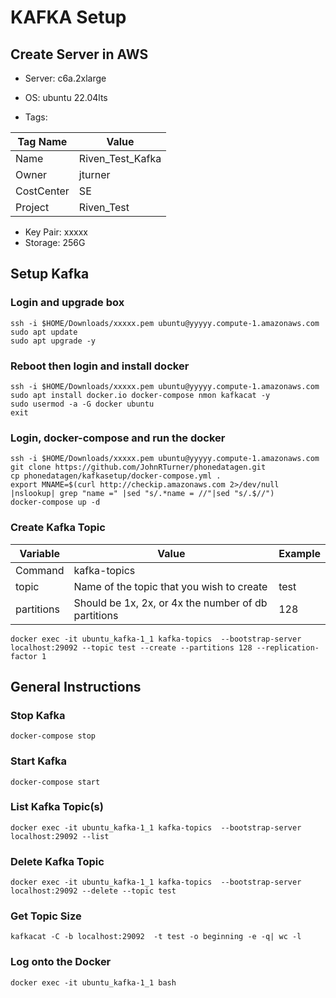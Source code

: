 # KAFKA Setup

## Create Server in AWS
- Server: c6a.2xlarge
- OS: ubuntu 22.04lts

- Tags:

| Tag Name   | Value            |
|------------|------------------|
| Name       | Riven_Test_Kafka |
| Owner      | jturner          |
| CostCenter | SE               |
| Project    | Riven_Test       |

- Key Pair: xxxxx
- Storage: 256G

## Setup Kafka

### Login and upgrade box
```
ssh -i $HOME/Downloads/xxxxx.pem ubuntu@yyyyy.compute-1.amazonaws.com
sudo apt update
sudo apt upgrade -y
```
### Reboot then login and install docker
```
ssh -i $HOME/Downloads/xxxxx.pem ubuntu@yyyyy.compute-1.amazonaws.com
sudo apt install docker.io docker-compose nmon kafkacat -y
sudo usermod -a -G docker ubuntu
exit
```
### Login, docker-compose and run the docker
```
ssh -i $HOME/Downloads/xxxxx.pem ubuntu@yyyyy.compute-1.amazonaws.com
git clone https://github.com/JohnRTurner/phonedatagen.git
cp phonedatagen/kafkasetup/docker-compose.yml .
export MNAME=$(curl http://checkip.amazonaws.com 2>/dev/null |nslookup| grep "name =" |sed "s/.*name = //"|sed "s/.$//")
docker-compose up -d
```
### Create Kafka Topic
| Variable   | Value                                               | Example |
|------------|-----------------------------------------------------|---------|
| Command    | kafka-topics                                        |         |
| topic      | Name of the topic that you wish to create           | test    |
| partitions | Should be 1x, 2x, or 4x the number of db partitions | 128     |
```
docker exec -it ubuntu_kafka-1_1 kafka-topics  --bootstrap-server localhost:29092 --topic test --create --partitions 128 --replication-factor 1
```
## General Instructions
### Stop Kafka
```
docker-compose stop
```
### Start Kafka
```
docker-compose start
```
### List Kafka Topic(s)
```
docker exec -it ubuntu_kafka-1_1 kafka-topics  --bootstrap-server localhost:29092 --list
```
### Delete Kafka Topic
```
docker exec -it ubuntu_kafka-1_1 kafka-topics  --bootstrap-server localhost:29092 --delete --topic test 
```
### Get Topic Size
```
kafkacat -C -b localhost:29092  -t test -o beginning -e -q| wc -l
```
### Log onto the Docker
```
docker exec -it ubuntu_kafka-1_1 bash
```